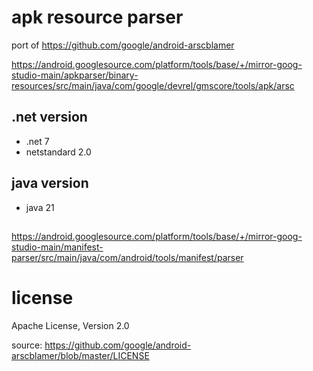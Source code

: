 # apk resource parser

port of https://github.com/google/android-arscblamer

https://android.googlesource.com/platform/tools/base/+/mirror-goog-studio-main/apkparser/binary-resources/src/main/java/com/google/devrel/gmscore/tools/apk/arsc

## .net version

 * .net 7 
 *  netstandard 2.0

## java version

* java 21

## 
https://android.googlesource.com/platform/tools/base/+/mirror-goog-studio-main/manifest-parser/src/main/java/com/android/tools/manifest/parser

# license

Apache License, Version 2.0

source: https://github.com/google/android-arscblamer/blob/master/LICENSE